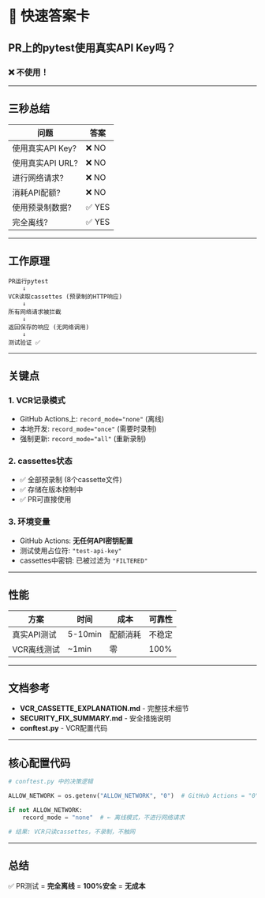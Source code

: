 # 🎯 快速答案卡

## PR上的pytest使用真实API Key吗？

### ❌ **不使用！**

---

## 三秒总结

| 问题 | 答案 |
|------|------|
| 使用真实API Key? | ❌ NO |
| 使用真实API URL? | ❌ NO |
| 进行网络请求? | ❌ NO |
| 消耗API配额? | ❌ NO |
| 使用预录制数据? | ✅ YES |
| 完全离线? | ✅ YES |

---

## 工作原理

```
PR运行pytest
    ↓
VCR读取cassettes (预录制的HTTP响应)
    ↓
所有网络请求被拦截
    ↓
返回保存的响应 (无网络调用)
    ↓
测试验证 ✅
```

---

## 关键点

### 1. VCR记录模式
- GitHub Actions上: `record_mode="none"` (离线)
- 本地开发: `record_mode="once"` (需要时录制)
- 强制更新: `record_mode="all"` (重新录制)

### 2. cassettes状态
- ✅ 全部预录制 (8个cassette文件)
- ✅ 存储在版本控制中
- ✅ PR可直接使用

### 3. 环境变量
- GitHub Actions: **无任何API密钥配置**
- 测试使用占位符: `"test-api-key"`
- cassettes中密钥: 已被过滤为 `"FILTERED"`

---

## 性能

| 方案 | 时间 | 成本 | 可靠性 |
|------|------|------|--------|
| 真实API测试 | 5-10min | 配额消耗 | 不稳定 |
| VCR离线测试 | ~1min | 零 | 100% |

---

## 文档参考

- **VCR_CASSETTE_EXPLANATION.md** - 完整技术细节
- **SECURITY_FIX_SUMMARY.md** - 安全措施说明
- **conftest.py** - VCR配置代码

---

## 核心配置代码

```python
# conftest.py 中的决策逻辑

ALLOW_NETWORK = os.getenv("ALLOW_NETWORK", "0")  # GitHub Actions = "0"

if not ALLOW_NETWORK:
    record_mode = "none"  # ← 离线模式，不进行网络请求

# 结果: VCR只读cassettes，不录制，不触网
```

---

## 总结

✅ PR测试 = **完全离线** = **100%安全** = **无成本**

